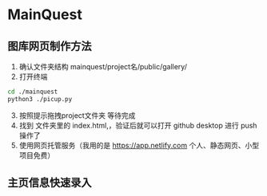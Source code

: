 # MainQuest

## 图库网页制作方法

1. 确认文件夹结构 mainquest/project名/public/gallery/
2. 打开终端

```bash
cd ./mainquest
python3 ./picup.py
```

3. 按照提示拖拽project文件夹 等待完成
4. 找到 文件夹里的 index.html,，验证后就可以打开 github desktop 进行 push 操作了
5. 使用网页托管服务（我用的是 https://app.netlify.com 个人、静态网页、小型项目免费）

## 主页信息快速录入

